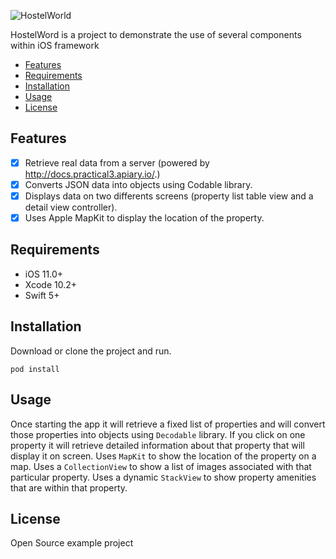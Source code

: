 ![HostelWorld](https://i.imgur.com/142YmBW.png)

HostelWord is a project to demonstrate the use of several components within iOS framework 

- [Features](#features)
- [Requirements](#requirements)
- [Installation](#installation)
- [Usage](https://github.com/Alamofire/Alamofire/blob/master/Documentation/Usage.md#using-alamofire)
- [License](#license)

## Features

- [x] Retrieve real data from a server (powered by http://docs.practical3.apiary.io/.)
- [x]  Converts JSON data into objects using Codable library.
- [x] Displays data on two differents screens (property list table view and a detail view controller).
- [x] Uses Apple MapKit to display the location of the property.

## Requirements

- iOS 11.0+
- Xcode 10.2+
- Swift 5+

## Installation

Download or clone the project and run.

```
pod install
```

## Usage

Once starting the app it will retrieve a fixed list of properties and will convert those properties into objects using `Decodable` library. 
If you click on one property it will retrieve detailed information about that property that will display it on screen. 
Uses `MapKit` to show the location of the property on a map.
Uses a `CollectionView` to show a list of images associated with that particular property.
Uses a dynamic `StackView` to show property amenities that are within that property.

## License

Open Source example project
